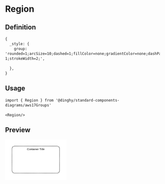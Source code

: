 # Region

## Definition

```
{
  _style: {
    group: 'rounded=1;arcSize=10;dashed=1;fillColor=none;gradientColor=none;dashPattern=1 1;strokeWidth=2;',
    
  },
}
```

## Usage

```
import { Region } from '@dinghy/standard-components-diagrams/aws17Groups'

<Region/>
```

## Preview

<img src="./region.png" width="200"/>
